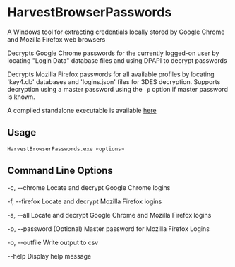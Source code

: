# HarvestBrowserPasswords
A Windows tool for extracting credentials locally stored by Google Chrome and Mozilla Firefox web browsers

Decrypts Google Chrome passwords for the currently logged-on user by locating "Login Data" database files and using DPAPI to decrypt passwords

Decrypts Mozilla Firefox passwords for all available profiles by locating 'key4.db' databases and 'logins.json' files for 3DES decryption. Supports decryption using a master password using the `-p` option if master password is known.

A compiled standalone executable is available [here](https://github.com/Apr4h/HarvestBrowserPasswords/releases)

## Usage
`HarvestBrowserPasswords.exe <options>`

## Command Line Options
  -c, --chrome      Locate and decrypt Google Chrome logins

  -f, --firefox     Locate and decrypt Mozilla Firefox logins

  -a, --all         Locate and decrypt Google Chrome and Mozilla Firefox logins

  -p, --password    (Optional) Master password for Mozilla Firefox Logins

  -o, --outfile     Write output to csv

  --help            Display help message
